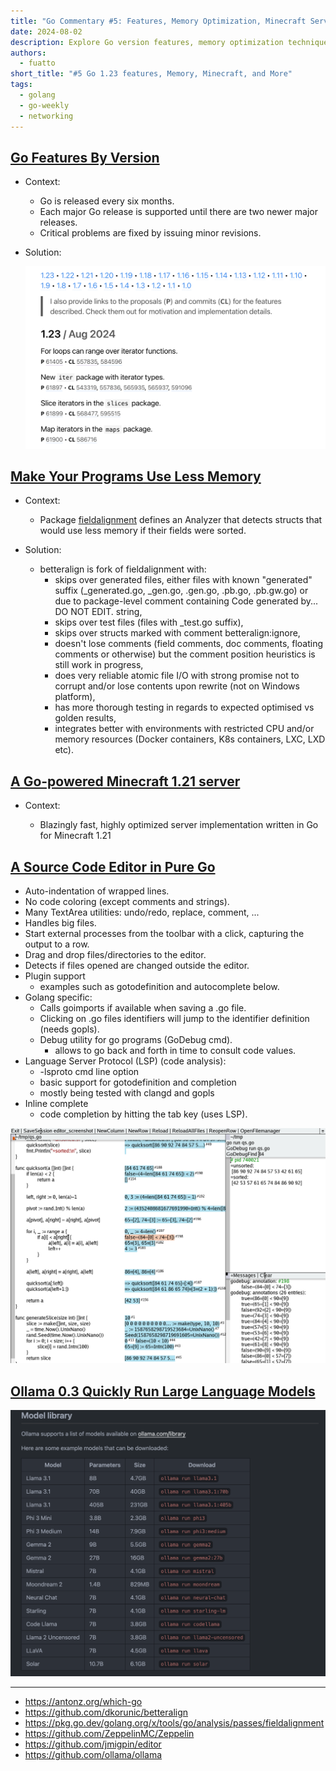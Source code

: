 ```yaml
---
title: "Go Commentary #5: Features, Memory Optimization, Minecraft Server, Code Editor, and LLM Tool"
date: 2024-08-02
description: Explore Go version features, memory optimization techniques, a Go-powered Minecraft server, a pure Go source code editor, and a tool for running large language models.
authors:
  - fuatto
short_title: "#5 Go 1.23 features, Memory, Minecraft, and More"
tags:
  - golang
  - go-weekly
  - networking
---
```


## [Go Features By Version](https://antonz.org/which-go/)

- Context:

  - Go is released every six months.
  - Each major Go release is supported until there are two newer major releases.
  - Critical problems are fixed by issuing minor revisions.

- Solution:

  ![](assets/go-features-by-version.png)

## [Make Your Programs Use Less Memory](https://github.com/dkorunic/betteralign)

- Context:

  - Package [fieldalignment](https://pkg.go.dev/golang.org/x/tools/go/analysis/passes/fieldalignment) defines an Analyzer that detects structs that would use less memory if their fields were sorted.

- Solution:

  - betteralign is fork of fieldalignment with:
    - skips over generated files, either files with known "generated" suffix (\_generated.go, \_gen.go, .gen.go, .pb.go, .pb.gw.go) or due to package-level comment containing Code generated by... DO NOT EDIT. string,
    - skips over test files (files with \_test.go suffix),
    - skips over structs marked with comment betteralign:ignore,
    - doesn't lose comments (field comments, doc comments, floating comments or otherwise) but the comment position heuristics is still work in progress,
    - does very reliable atomic file I/O with strong promise not to corrupt and/or lose contents upon rewrite (not on Windows platform),
    - has more thorough testing in regards to expected optimised vs golden results,
    - integrates better with environments with restricted CPU and/or memory resources (Docker containers, K8s containers, LXC, LXD etc).

## [A Go-powered Minecraft 1.21 server](https://github.com/ZeppelinMC/Zeppelin)

- Context:

  - Blazingly fast, highly optimized server implementation written in Go for Minecraft 1.21

## [A Source Code Editor in Pure Go](https://github.com/jmigpin/editor)

- Auto-indentation of wrapped lines.
- No code coloring (except comments and strings).
- Many TextArea utilities: undo/redo, replace, comment, ...
- Handles big files.
- Start external processes from the toolbar with a click, capturing the output to a row.
- Drag and drop files/directories to the editor.
- Detects if files opened are changed outside the editor.
- Plugin support
  - examples such as gotodefinition and autocomplete below.
- Golang specific:
  - Calls goimports if available when saving a .go file.
  - Clicking on .go files identifiers will jump to the identifier definition (needs gopls).
  - Debug utility for go programs (GoDebug cmd).
    - allows to go back and forth in time to consult code values.
- Language Server Protocol (LSP) (code analysis):
  - -lsproto cmd line option
  - basic support for gotodefinition and completion
  - mostly being tested with clangd and gopls
- Inline complete
  - code completion by hitting the tab key (uses LSP).

![](assets/go-editor-image.png)

## [Ollama 0.3 Quickly Run Large Language Models](https://github.com/ollama/ollama)

![](assets/ollama.png)

---

- https://antonz.org/which-go
- https://github.com/dkorunic/betteralign
- https://pkg.go.dev/golang.org/x/tools/go/analysis/passes/fieldalignment
- https://github.com/ZeppelinMC/Zeppelin
- https://github.com/jmigpin/editor
- https://github.com/ollama/ollama


